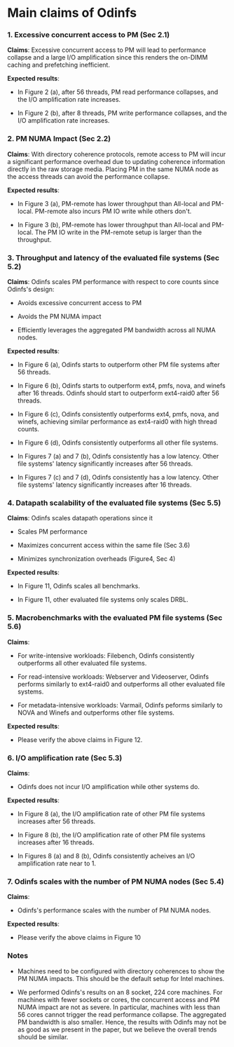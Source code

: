 # Main claims of Odinfs

### 1. Excessive concurrent access to PM (Sec 2.1)

**Claims**: Excessive concurrent access to PM will lead to performance collapse and a large I/O amplification since this renders the on-DIMM caching and prefetching inefficient.

**Expected results**: 
* In Figure 2 (a), after 56 threads, PM read performance collapses, and the I/O amplification rate increases.
 
* In Figure 2 (b), after 8 threads, PM write performance collapses, and the I/O amplification rate increases. 


### 2. PM NUMA Impact (Sec 2.2)

**Claims**: With directory coherence protocols, remote access to PM will incur a significant performance overhead due to updating coherence information directly in the raw storage media. Placing PM in the same NUMA node as the access threads can avoid the performance collapse. 


**Expected results**: 
* In Figure 3 (a), PM-remote has lower throughput than All-local and PM-local. PM-remote also incurs PM IO write while others don't. 
   
* In Figure 3 (b), PM-remote has lower throughput than All-local and PM-local. The PM IO write in the PM-remote setup is larger than 
the throughput.   

### 3. Throughput and latency of the evaluated file systems (Sec 5.2)

**Claims**: Odinfs scales PM performance with respect to core counts since Odinfs's design: 
* Avoids excessive concurrent access to PM

* Avoids the PM NUMA impact

* Efficiently leverages the aggregated PM bandwidth across all NUMA nodes. 

**Expected results**: 
* In Figure 6 (a), Odinfs starts to outperform other PM file systems after 56 threads. 

* In Figure 6 (b), Odinfs starts to outperform ext4, pmfs, nova, and winefs after 16 threads. Odinfs should start to outperform ext4-raid0 after 56 threads. 

* In Figure 6 (c), Odinfs consistently outperforms ext4, pmfs, nova, and winefs, achieving similar performance as ext4-raid0 with high thread counts.

* In Figure 6 (d), Odinfs consistently outperforms all other file systems. 

* In Figures 7 (a) and 7 (b), Odinfs consistently has a low latency. Other file systems' latency significantly increases after 56 threads. 

* In Figures 7 (c) and 7 (d), Odinfs consistently has a low latency. Other file systems' latency significantly increases after 16 threads. 

### 4. Datapath scalability of the evaluated file systems (Sec 5.5)

**Claims**: Odinfs scales datapath operations since it
* Scales PM performance

* Maximizes concurrent access within the same file (Sec 3.6)

* Minimizes synchronization overheads (Figure4, Sec 4)


**Expected results**: 
* In Figure 11, Odinfs scales all benchmarks. 

* In Figure 11, other evaluated file systems only scales DRBL. 


### 5. Macrobenchmarks with the evaluated PM file systems (Sec 5.6)

**Claims**: 

* For write-intensive workloads: Filebench, Odinfs consistently outperforms all other evaluated file systems. 

* For read-intensive workloads: Webserver and Videoserver, Odinfs performs similarly to ext4-raid0 and outperforms all other evaluated file systems. 

* For metadata-intensive workloads: Varmail, Odinfs peforms similarly to NOVA and Winefs and outperforms other file systems. 

**Expected results**: 
* Please verify the above claims in Figure 12. 


### 6. I/O amplification rate (Sec 5.3)

**Claims**: 
* Odinfs does not incur I/O amplification while other systems do. 

**Expected results**: 
* In Figure 8 (a), the I/O amplification rate of other PM file systems increases after 56 threads. 

* In Figure 8 (b), the I/O amplification rate of other PM file systems increases after 16 threads.

* In Figures 8 (a) and 8 (b), Odinfs consistently acheives an I/O amplification rate near to 1. 

### 7. Odinfs scales with the number of PM NUMA nodes (Sec 5.4)

**Claims**: 
* Odinfs's performance scales with the number of PM NUMA nodes. 

**Expected results**: 
* Please verify the above claims in Figure 10 


### Notes

* Machines need to be configured with directory coherences to show the PM NUMA impacts. This should be the default setup for Intel machines. 

* We performed Odinfs's results on an 8 socket, 224 core machines. For machines with fewer sockets or cores, the concurrent access and PM NUMA impact are not as severe. In particular, machines with less than 56 cores cannot trigger the read performance collapse. The aggregated PM bandwidth is also smaller. Hence, the results with Odinfs may not be as good as we present in the paper, but we believe the overall trends should be similar. 





